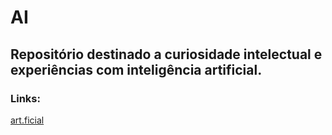 # AI
## Repositório destinado a curiosidade intelectual e experiências com inteligência artificial. 
### Links: 
<a href="https://feehlc.wixsite.com/art-ficial">art.ficial</a>
